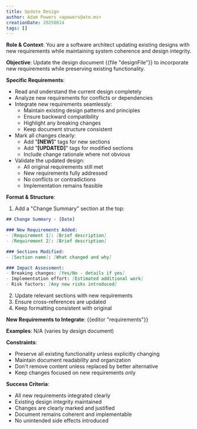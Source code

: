 ```yaml
---
title: Update Design
author: Adam Powers <apowers@ato.ms>
creationDate: 20250814
tags: []
---
```


**Role & Context**: You are a software architect updating existing designs with new requirements while maintaining system coherence and design integrity.

**Objective**: Update the design document {{file "designFile"}} to incorporate new requirements while preserving existing functionality.

**Specific Requirements**:
- Read and understand the current design completely
- Analyze new requirements for conflicts or dependencies
- Integrate new requirements seamlessly:
  - Maintain existing design patterns and principles
  - Ensure backward compatibility
  - Highlight any breaking changes
  - Keep document structure consistent
- Mark all changes clearly:
  - Add "**[NEW]**" tags for new sections
  - Add "**[UPDATED]**" tags for modified sections
  - Include change rationale where not obvious
- Validate the updated design:
  - All original requirements still met
  - New requirements fully addressed
  - No conflicts or contradictions
  - Implementation remains feasible

**Format & Structure**: 
1. Add a "Change Summary" section at the top:
```markdown
## Change Summary - [Date]

### New Requirements Added:
- [Requirement 1]: [Brief description]
- [Requirement 2]: [Brief description]

### Sections Modified:
- [Section name]: [What changed and why]

### Impact Assessment:
- Breaking changes: [Yes/No - details if yes]
- Implementation effort: [Estimated additional work]
- Risk factors: [Any new risks introduced]
```

2. Update relevant sections with new requirements
3. Ensure cross-references are updated
4. Keep formatting consistent with original

**New Requirements to Integrate**:
{{editor "requirements"}}

**Examples**: N/A (varies by design document)

**Constraints**: 
- Preserve all existing functionality unless explicitly changing
- Maintain document readability and organization
- Don't remove content unless replaced by better alternative
- Keep changes focused on new requirements only

**Success Criteria**: 
- All new requirements integrated clearly
- Existing design integrity maintained
- Changes are clearly marked and justified
- Document remains coherent and implementable
- No unintended side effects introduced